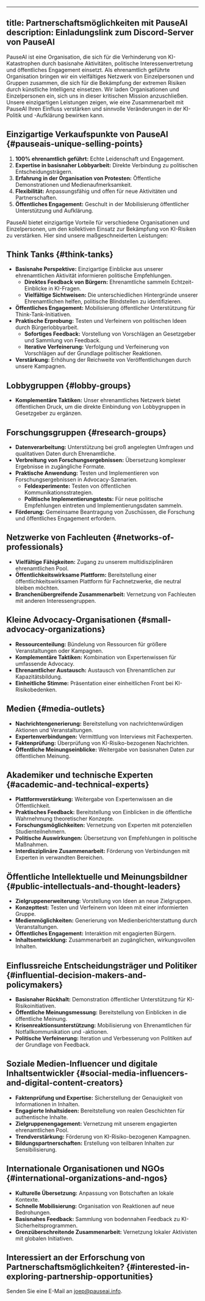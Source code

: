

---
title: Partnerschaftsmöglichkeiten mit PauseAI
description: Einladungslink zum Discord-Server von PauseAI
---
PauseAI ist eine Organisation, die sich für die Verhinderung von KI-Katastrophen durch basisnahe Aktivitäten, politische Interessenvertretung und öffentliches Engagement einsetzt.
Als ehrenamtlich geführte Organisation bringen wir ein vielfältiges Netzwerk von Einzelpersonen und Gruppen zusammen, die sich für die Bekämpfung der extremen Risiken durch künstliche Intelligenz einsetzen.
Wir laden Organisationen und Einzelpersonen ein, sich uns in dieser kritischen Mission anzuschließen.
Unsere einzigartigen Leistungen zeigen, wie eine Zusammenarbeit mit PauseAI Ihren Einfluss verstärken und sinnvolle Veränderungen in der KI-Politik und -Aufklärung bewirken kann.

## Einzigartige Verkaufspunkte von PauseAI {#pauseais-unique-selling-points}

1. **100% ehrenamtlich geführt:** Echte Leidenschaft und Engagement.
2. **Expertise in basisnaher Lobbyarbeit:** Direkte Verbindung zu politischen Entscheidungsträgern.
3. **Erfahrung in der Organisation von Protesten:** Öffentliche Demonstrationen und Medienaufmerksamkeit.
4. **Flexibilität:** Anpassungsfähig und offen für neue Aktivitäten und Partnerschaften.
5. **Öffentliches Engagement:** Geschult in der Mobilisierung öffentlicher Unterstützung und Aufklärung.

PauseAI bietet einzigartige Vorteile für verschiedene Organisationen und Einzelpersonen, um den kollektiven Einsatz zur Bekämpfung von KI-Risiken zu verstärken. Hier sind unsere maßgeschneiderten Leistungen:

## Think Tanks {#think-tanks}

- **Basisnahe Perspektive:** Einzigartige Einblicke aus unserer ehrenamtlichen Aktivität informieren politische Empfehlungen.
  - **Direktes Feedback von Bürgern:** Ehrenamtliche sammeln Echtzeit-Einblicke in KI-Fragen.
  - **Vielfältige Sichtweisen:** Die unterschiedlichen Hintergründe unserer Ehrenamtlichen helfen, politische Blindstellen zu identifizieren.
- **Öffentliches Engagement:** Mobilisierung öffentlicher Unterstützung für Think-Tank-Initiativen.
- **Praktische Erprobung:** Testen und Verfeinern von politischen Ideen durch Bürgerlobbyarbeit.
  - **Sofortiges Feedback:** Vorstellung von Vorschlägen an Gesetzgeber und Sammlung von Feedback.
  - **Iterative Verfeinerung:** Verfolgung und Verfeinerung von Vorschlägen auf der Grundlage politischer Reaktionen.
- **Verstärkung:** Erhöhung der Reichweite von Veröffentlichungen durch unsere Kampagnen.

## Lobbygruppen {#lobby-groups}

- **Komplementäre Taktiken:** Unser ehrenamtliches Netzwerk bietet öffentlichen Druck, um die direkte Einbindung von Lobbygruppen in Gesetzgeber zu ergänzen.

## Forschungsgruppen {#research-groups}

- **Datenverarbeitung:** Unterstützung bei groß angelegten Umfragen und qualitativen Daten durch Ehrenamtliche.
- **Verbreitung von Forschungsergebnissen:** Übersetzung komplexer Ergebnisse in zugängliche Formate.
- **Praktische Anwendung:** Testen und Implementieren von Forschungsergebnissen in Advocacy-Szenarien.
  - **Feldexperimente:** Testen von öffentlichen Kommunikationsstrategien.
  - **Politische Implementierungstests:** Für neue politische Empfehlungen eintreten und Implementierungsdaten sammeln.
- **Förderung:** Gemeinsame Beantragung von Zuschüssen, die Forschung und öffentliches Engagement erfordern.

## Netzwerke von Fachleuten {#networks-of-professionals}

- **Vielfältige Fähigkeiten:** Zugang zu unserem multidisziplinären ehrenamtlichen Pool.
- **Öffentlichkeitswirksame Plattform:** Bereitstellung einer öffentlichkeitswirksamen Plattform für Fachnetzwerke, die neutral bleiben möchten.
- **Branchenübergreifende Zusammenarbeit:** Vernetzung von Fachleuten mit anderen Interessengruppen.

## Kleine Advocacy-Organisationen {#small-advocacy-organizations}

- **Ressourcenteilung:** Bündelung von Ressourcen für größere Veranstaltungen oder Kampagnen.
- **Komplementäre Taktiken:** Kombination von Expertenwissen für umfassende Advocacy.
- **Ehrenamtlicher Austausch:** Austausch von Ehrenamtlichen zur Kapazitätsbildung.
- **Einheitliche Stimme:** Präsentation einer einheitlichen Front bei KI-Risikobedenken.

## Medien {#media-outlets}

- **Nachrichtengenerierung:** Bereitstellung von nachrichtenwürdigen Aktionen und Veranstaltungen.
- **Expertenverbindungen:** Vermittlung von Interviews mit Fachexperten.
- **Faktenprüfung:** Überprüfung von KI-Risiko-bezogenen Nachrichten.
- **Öffentliche Meinungseinblicke:** Weitergabe von basisnahen Daten zur öffentlichen Meinung.

## Akademiker und technische Experten {#academic-and-technical-experts}

- **Plattformverstärkung:** Weitergabe von Expertenwissen an die Öffentlichkeit.
- **Praktisches Feedback:** Bereitstellung von Einblicken in die öffentliche Wahrnehmung theoretischer Konzepte.
- **Forschungsmöglichkeiten:** Vernetzung von Experten mit potenziellen Studienteilnehmern.
- **Politische Auswirkungen:** Übersetzung von Empfehlungen in politische Maßnahmen.
- **Interdisziplinäre Zusammenarbeit:** Förderung von Verbindungen mit Experten in verwandten Bereichen.

## Öffentliche Intellektuelle und Meinungsbildner {#public-intellectuals-and-thought-leaders}

- **Zielgruppenerweiterung:** Vorstellung von Ideen an neue Zielgruppen.
- **Konzepttest:** Testen und Verfeinern von Ideen mit einer informierten Gruppe.
- **Medienmöglichkeiten:** Generierung von Medienberichterstattung durch Veranstaltungen.
- **Öffentliches Engagement:** Interaktion mit engagierten Bürgern.
- **Inhaltsentwicklung:** Zusammenarbeit an zugänglichen, wirkungsvollen Inhalten.

## Einflussreiche Entscheidungsträger und Politiker {#influential-decision-makers-and-policymakers}

- **Basisnaher Rückhalt:** Demonstration öffentlicher Unterstützung für KI-Risikoinitiativen.
- **Öffentliche Meinungsmessung:** Bereitstellung von Einblicken in die öffentliche Meinung.
- **Krisenreaktionsunterstützung:** Mobilisierung von Ehrenamtlichen für Notfallkommunikation und -aktionen.
- **Politische Verfeinerung:** Iteration und Verbesserung von Politiken auf der Grundlage von Feedback.

## Soziale Medien-Influencer und digitale Inhaltsentwickler {#social-media-influencers-and-digital-content-creators}

- **Faktenprüfung und Expertise:** Sicherstellung der Genauigkeit von Informationen in Inhalten.
- **Engagierte Inhaltsideen:** Bereitstellung von realen Geschichten für authentische Inhalte.
- **Zielgruppenengagement:** Vernetzung mit unserem engagierten ehrenamtlichen Pool.
- **Trendverstärkung:** Förderung von KI-Risiko-bezogenen Kampagnen.
- **Bildungspartnerschaften:** Erstellung von teilbaren Inhalten zur Sensibilisierung.

## Internationale Organisationen und NGOs {#international-organizations-and-ngos}

- **Kulturelle Übersetzung:** Anpassung von Botschaften an lokale Kontexte.
- **Schnelle Mobilisierung:** Organisation von Reaktionen auf neue Bedrohungen.
- **Basisnahes Feedback:** Sammlung von bodennahen Feedback zu KI-Sicherheitsprogrammen.
- **Grenzüberschreitende Zusammenarbeit:** Vernetzung lokaler Aktivisten mit globalen Initiativen.

## Interessiert an der Erforschung von Partnerschaftsmöglichkeiten? {#interested-in-exploring-partnership-opportunities}

Senden Sie eine E-Mail an [joep@pauseai.info](mailto:joep@pauseai.info).